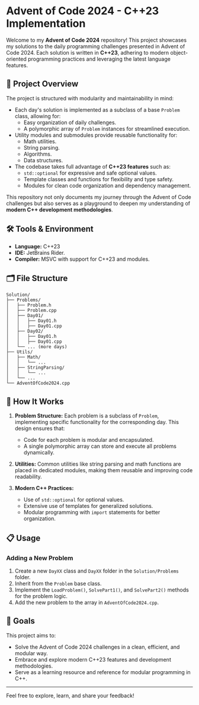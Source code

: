 
# Advent of Code 2024 - C++23 Implementation

Welcome to my **Advent of Code 2024** repository! This project showcases my solutions to the daily programming challenges presented in Advent of Code 2024. Each solution is written in **C++23**, adhering to modern object-oriented programming practices and leveraging the latest language features.

## 🚀 Project Overview

The project is structured with modularity and maintainability in mind:

- Each day's solution is implemented as a subclass of a base `Problem` class, allowing for:
  - Easy organization of daily challenges.
  - A polymorphic array of `Problem` instances for streamlined execution.
- Utility modules and submodules provide reusable functionality for:
  - Math utilities.
  - String parsing.
  - Algorithms.
  - Data structures.
- The codebase takes full advantage of **C++23 features** such as:
  - `std::optional` for expressive and safe optional values.
  - Template classes and functions for flexibility and type safety.
  - Modules for clean code organization and dependency management.

This repository not only documents my journey through the Advent of Code challenges but also serves as a playground to deepen my understanding of **modern C++ development methodologies**.

## 🛠️ Tools & Environment

- **Language:** C++23
- **IDE:** JetBrains Rider.
- **Compiler:** MSVC with support for C++23 and modules.

## 🗂️ File Structure

```
Solution/
├── Problems/
│   ├── Problem.h
│   ├── Problem.cpp
│   ├── Day01/
│   │   ├── Day01.h
│   │   ├── Day01.cpp
│   ├── Day02/
│   │   ├── Day01.h
│   │   ├── Day01.cpp
│   └── ... (more days)
├── Utils/
│   ├── Math/
│   │   └── ...
│   ├── StringParsing/
│   │   └── ...
│   └── ...
└── AdventOfCode2024.cpp
```

## 🧩 How It Works

1. **Problem Structure:** Each problem is a subclass of `Problem`, implementing specific functionality for the corresponding day. This design ensures that:
   - Code for each problem is modular and encapsulated.
   - A single polymorphic array can store and execute all problems dynamically.

2. **Utilities:** Common utilities like string parsing and math functions are placed in dedicated modules, making them reusable and improving code readability.

3. **Modern C++ Practices:**
   - Use of `std::optional` for optional values.
   - Extensive use of templates for generalized solutions.
   - Modular programming with `import` statements for better organization.

## 📋 Usage

### Adding a New Problem
1. Create a new `DayXX` class and `DayXX` folder in the `Solution/Problems` folder.
2. Inherit from the `Problem` base class.
3. Implement the `LoadProblem()`, `SolvePart1()`, and `SolvePart2()` methods for the problem logic.
4. Add the new problem to the array in `AdventOfCode2024.cpp`.

## 🎯 Goals

This project aims to:
- Solve the Advent of Code 2024 challenges in a clean, efficient, and modular way.
- Embrace and explore modern C++23 features and development methodologies.
- Serve as a learning resource and reference for modular programming in C++.

---

Feel free to explore, learn, and share your feedback!
